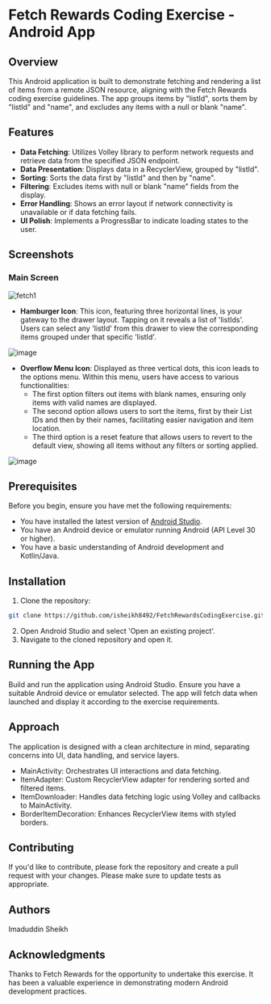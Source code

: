 # Fetch Rewards Coding Exercise - Android App

## Overview

This Android application is built to demonstrate fetching and rendering a list of items from a remote JSON resource, aligning with the Fetch Rewards coding exercise guidelines. The app groups items by "listId", sorts them by "listId" and "name", and excludes any items with a null or blank "name".

## Features

- **Data Fetching**: Utilizes Volley library to perform network requests and retrieve data from the specified JSON endpoint.
- **Data Presentation**: Displays data in a RecyclerView, grouped by "listId".
- **Sorting**: Sorts the data first by "listId" and then by "name".
- **Filtering**: Excludes items with null or blank "name" fields from the display.
- **Error Handling**: Shows an error layout if network connectivity is unavailable or if data fetching fails.
- **UI Polish**: Implements a ProgressBar to indicate loading states to the user.

## Screenshots

### Main Screen

![fetch1](https://github.com/isheikh8492/FetchRewardsCodingExercise/assets/60596395/c7d6a19e-a217-4dac-8c09-1096f0897f11)

- **Hamburger Icon**: This icon, featuring three horizontal lines, is your gateway to the drawer layout. Tapping on it reveals a list of 'listIds'. Users can select any 'listId' from this drawer to view the corresponding items grouped under that specific 'listId'.

![image](https://github.com/isheikh8492/FetchRewardsCodingExercise/assets/60596395/38a47f30-36ed-461a-9f15-cd9d41762ed3)

- **Overflow Menu Icon**: Displayed as three vertical dots, this icon leads to the options menu. Within this menu, users have access to various functionalities:
   - The first option filters out items with blank names, ensuring only items with valid names are displayed.
   - The second option allows users to sort the items, first by their List IDs and then by their names, facilitating easier navigation and item location.
   - The third option is a reset feature that allows users to revert to the default view, showing all items without any filters or sorting applied.

![image](https://github.com/isheikh8492/FetchRewardsCodingExercise/assets/60596395/1b4ca909-0ab5-4323-bdde-a777cb938837)

## Prerequisites

Before you begin, ensure you have met the following requirements:
- You have installed the latest version of [Android Studio](https://developer.android.com/studio).
- You have an Android device or emulator running Android (API Level 30 or higher).
- You have a basic understanding of Android development and Kotlin/Java.

## Installation

1. Clone the repository:
```bash
git clone https://github.com/isheikh8492/FetchRewardsCodingExercise.git
```
2. Open Android Studio and select 'Open an existing project'.
3. Navigate to the cloned repository and open it.

## Running the App

Build and run the application using Android Studio. Ensure you have a suitable Android device or emulator selected. The app will fetch data when launched and display it according to the exercise requirements.

## Approach

The application is designed with a clean architecture in mind, separating concerns into UI, data handling, and service layers.

- MainActivity: Orchestrates UI interactions and data fetching.
- ItemAdapter: Custom RecyclerView adapter for rendering sorted and filtered items.
- ItemDownloader: Handles data fetching logic using Volley and callbacks to MainActivity.
- BorderItemDecoration: Enhances RecyclerView items with styled borders.

## Contributing

If you'd like to contribute, please fork the repository and create a pull request with your changes. Please make sure to update tests as appropriate.

## Authors

Imaduddin Sheikh



## Acknowledgments

Thanks to Fetch Rewards for the opportunity to undertake this exercise. It has been a valuable experience in demonstrating modern Android development practices.


